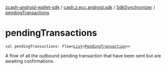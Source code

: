 [zcash-android-wallet-sdk](../../index.md) / [cash.z.ecc.android.sdk](../index.md) / [SdkSynchronizer](index.md) / [pendingTransactions](./pending-transactions.md)

# pendingTransactions

`val pendingTransactions: Flow<`[`List`](https://kotlinlang.org/api/latest/jvm/stdlib/kotlin.collections/-list/index.html)`<`[`PendingTransaction`](../../cash.z.ecc.android.sdk.db.entity/-pending-transaction/index.md)`>>`

A flow of all the outbound pending transaction that have been sent but are awaiting
confirmations.

